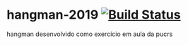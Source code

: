 # hangman-2019 [![Build Status](https://travis-ci.org/LucasBrizola/hangman-2019.svg?branch=master)](https://travis-ci.org/LucasBrizola/hangman-2019)

hangman desenvolvido como exercício em aula da pucrs
